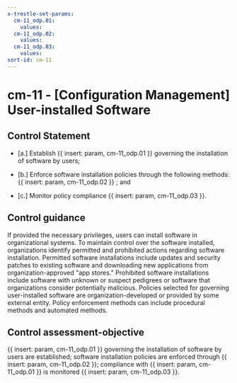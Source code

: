 ```yaml
---
x-trestle-set-params:
  cm-11_odp.01:
    values:
  cm-11_odp.02:
    values:
  cm-11_odp.03:
    values:
sort-id: cm-11
---
```


# cm-11 - \[Configuration Management\] User-installed Software

## Control Statement

- \[a.\] Establish {{ insert: param, cm-11_odp.01 }} governing the installation of software by users;

- \[b.\] Enforce software installation policies through the following methods: {{ insert: param, cm-11_odp.02 }} ; and

- \[c.\] Monitor policy compliance {{ insert: param, cm-11_odp.03 }}.

## Control guidance

If provided the necessary privileges, users can install software in organizational systems. To maintain control over the software installed, organizations identify permitted and prohibited actions regarding software installation. Permitted software installations include updates and security patches to existing software and downloading new applications from organization-approved "app stores." Prohibited software installations include software with unknown or suspect pedigrees or software that organizations consider potentially malicious. Policies selected for governing user-installed software are organization-developed or provided by some external entity. Policy enforcement methods can include procedural methods and automated methods.

## Control assessment-objective

{{ insert: param, cm-11_odp.01 }} governing the installation of software by users are established;
software installation policies are enforced through {{ insert: param, cm-11_odp.02 }};
compliance with {{ insert: param, cm-11_odp.01 }} is monitored {{ insert: param, cm-11_odp.03 }}.
